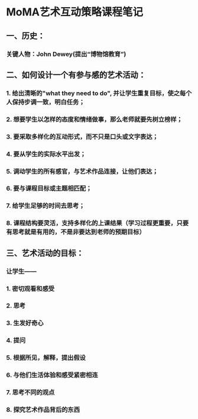 # MoMA艺术互动策略课程笔记

## 一、历史：
### 关键人物：John Dewey(提出“博物馆教育”)


## 二、如何设计一个有参与感的艺术活动：
### 1. 给出清晰的"what they need to do", 并让学生重复目标，使之每个人保持步调一致，明白任务；
### 2. 想要学生以怎样的态度和情绪做事，那么老师就要先树立榜样；
### 3. 要采取多样化的互动形式，而不只是口头或文字表达；
### 4. 要从学生的实际水平出发；
### 5. 调动学生的所有感官，与艺术作品连接，让他们表达；
### 6. 要与课程目标或主题相匹配；
### 7. 给学生足够的时间去思考；
### 8. 课程结构要灵活，支持多样化的上课结果（学习过程更重要，只要有思考就是有用的，不是非要达到老师的预期目标）

## 三、艺术活动的目标：
### 让学生——
### 1. 密切观看和感受
### 2. 思考
### 3. 生发好奇心
### 4. 提问
### 5. 根据所见，解释，提出假设
### 6. 与他们生活体验和感受紧密相连
### 7. 思考不同的观点
### 8. 探究艺术作品背后的东西
